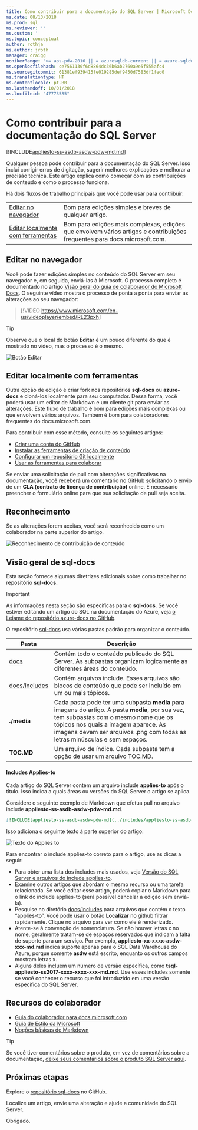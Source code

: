 ```yaml
---
title: Como contribuir para a documentação do SQL Server | Microsoft Docs
ms.date: 08/13/2018
ms.prod: sql
ms.reviewer: ''
ms.custom: ''
ms.topic: conceptual
author: rothja
ms.author: jroth
manager: craigg
monikerRange: '>= aps-pdw-2016 || = azuresqldb-current || = azure-sqldw-latest || >= sql-server-2016 || >= sql-server-linux-2017 || = sqlallproducts-allversions'
ms.openlocfilehash: ce7561130f6d8864dc36b6ab2760a9e5f555afc4
ms.sourcegitcommit: 61381ef939415fe019285def9450d7583df1fed0
ms.translationtype: HT
ms.contentlocale: pt-BR
ms.lasthandoff: 10/01/2018
ms.locfileid: "47773585"
---
```

# <a name="how-to-contribute-to-sql-server-documentation"></a>Como contribuir para a documentação do SQL Server

[!INCLUDE[appliesto-ss-asdb-asdw-pdw-md.md](../includes/appliesto-ss-asdb-asdw-pdw-md.md)]

Qualquer pessoa pode contribuir para a documentação do SQL Server. Isso inclui corrigir erros de digitação, sugerir melhores explicações e melhorar a precisão técnica. Este artigo explica como começar com as contribuições de conteúdo e como o processo funciona.

Há dois fluxos de trabalho principais que você pode usar para contribuir:

|||
|---|---|
| [Editar no navegador](#githubui) | Bom para edições simples e breves de qualquer artigo. |
| [Editar localmente com ferramentas](#tools) | Bom para edições mais complexas, edições que envolvem vários artigos e contribuições frequentes para docs.microsoft.com. |

## <a id="githubui"></a> Editar no navegador

Você pode fazer edições simples no conteúdo do SQL Server em seu navegador e, em seguida, enviá-las à Microsoft. O processo completo é documentado no artigo [Visão geral do guia de colaborador do Microsoft Docs](https://docs.microsoft.com/contribute/#quick-edits-to-existing-documents). O seguinte vídeo mostra o processo de ponta a ponta para enviar as alterações ao seu navegador:

> [!VIDEO https://www.microsoft.com/en-us/videoplayer/embed/RE23pxh]

> [!TIP]
> Observe que o local do botão **Editar** é um pouco diferente do que é mostrado no vídeo, mas o processo é o mesmo.
>
> ![Botão Editar](./media/sql-server-docs-contribute/edit-sql-server-docs.png)

## <a id="tools"></a> Editar localmente com ferramentas

Outra opção de edição é criar fork nos repositórios **sql-docs** ou **azure-docs** e cloná-los localmente para seu computador. Dessa forma, você poderá usar um editor de Markdown e um cliente git para enviar as alterações. Este fluxo de trabalho é bom para edições mais complexas ou que envolvem vários arquivos. Também é bom para colaboradores frequentes do docs.microsoft.com.

Para contribuir com esse método, consulte os seguintes artigos:

- [Criar uma conta do GitHub](https://docs.microsoft.com/contribute/get-started-setup-github)
- [Instalar as ferramentas de criação de conteúdo](https://docs.microsoft.com/contribute/get-started-setup-tools)
- [Configurar um repositório Git localmente](https://docs.microsoft.com/contribute/get-started-setup-local)
- [Usar as ferramentas para colaborar](https://docs.microsoft.com/contribute/how-to-write-workflows-major)

Se enviar uma solicitação de pull com alterações significativas na documentação, você receberá um comentário no GitHub solicitando o envio de um **CLA (contrato de licença de contribuição)** online. É necessário preencher o formulário online para que sua solicitação de pull seja aceita.

## <a name="recognition"></a>Reconhecimento

Se as alterações forem aceitas, você será reconhecido como um colaborador na parte superior do artigo.

![Reconhecimento de contribuição de conteúdo](./media/sql-server-docs-contribute/contribution-recognition.png)

## <a name="sql-docs-overview"></a>Visão geral de sql-docs

Esta seção fornece algumas diretrizes adicionais sobre como trabalhar no repositório **sql-docs**.

> [!IMPORTANT]
> As informações nesta seção são específicas para o **sql-docs**. Se você estiver editando um artigo do SQL na documentação do Azure, veja [o Leiame do repositório azure-docs no GitHub](https://github.com/MicrosoftDocs/azure-docs/blob/master/README.md).

O repositório [sql-docs](https://github.com/MicrosoftDocs/sql-docs) usa várias pastas padrão para organizar o conteúdo.

| Pasta | Descrição |
|---|---|
| [docs](https://github.com/MicrosoftDocs/sql-docs/tree/live/docs) | Contém todo o conteúdo publicado do SQL Server. As subpastas organizam logicamente as diferentes áreas do conteúdo. |
| [docs/includes](https://github.com/MicrosoftDocs/sql-docs/tree/live/docs/includes) | Contém arquivos include. Esses arquivos são blocos de conteúdo que pode ser incluído em um ou mais tópicos. |
| **./media** | Cada pasta pode ter uma subpasta **media** para imagens do artigo. A pasta **media**, por sua vez, tem subpastas com o mesmo nome que os tópicos nos quais a imagem aparece. As imagens devem ser arquivos .png com todas as letras minúsculas e sem espaços. |
| **TOC.MD** | Um arquivo de índice. Cada subpasta tem a opção de usar um arquivo TOC.MD. |

#### <a name="applies-to-includes"></a>Includes Applies-to

Cada artigo do SQL Server contém um arquivo include **applies-to** após o título. Isso indica a quais áreas ou versões do SQL Server o artigo se aplica.

Considere o seguinte exemplo de Markdown que efetua pull no arquivo include **appliesto-ss-asdb-asdw-pdw-md.md**.

```Markdown
[!INCLUDE[appliesto-ss-asdb-asdw-pdw-md](../includes/appliesto-ss-asdb-asdw-pdw-md.md)]
```

Isso adiciona o seguinte texto à parte superior do artigo:

![Texto do Applies to](./media/sql-server-docs-contribute/applies-to.png)

Para encontrar o include applies-to correto para o artigo, use as dicas a seguir:

- Para obter uma lista dos includes mais usados, veja [Versão do SQL Server e arquivos do include applies-to](applies-to-includes.md).
- Examine outros artigos que abordam o mesmo recurso ou uma tarefa relacionada. Se você editar esse artigo, poderá copiar o Markdown para o link do include applies-to (será possível cancelar a edição sem enviá-la).
- Pesquise no diretório [docs/includes](https://github.com/MicrosoftDocs/sql-docs/tree/live/docs/includes) para arquivos que contém o texto “applies-to”. Você pode usar o botão **Localizar** no github filtrar rapidamente. Clique no arquivo para ver como ele é renderizado.
- Atente-se à convenção de nomenclatura. Se não houver letras x no nome, geralmente tratam-se de espaços reservados que indicam a falta de suporte para um serviço. Por exemplo, **appliesto-xx-xxxx-asdw-xxx-md.md** indica suporte apenas para o SQL Data Warehouse do Azure, porque somente **asdw** está escrito, enquanto os outros campos mostram letras x.
- Alguns deles incluem um número de versão específica, como **tsql-appliesto-ss2017-xxxx-xxxx-xxx-md.md**. Use esses includes somente se você conhecer o recurso que foi introduzido em uma versão específica do SQL Server.

## <a name="contributor-resources"></a>Recursos do colaborador

- [Guia do colaborador para docs.microsoft.com](https://docs.microsoft.com/en-us/contribute/)
- [Guia de Estilo da Microsoft](https://docs.microsoft.com/en-us/teamblog/style-guide)
- [Noções básicas de Markdown](https://help.github.com/articles/getting-started-with-writing-and-formatting-on-github/)

> [!TIP]
> Se você tiver comentários sobre o produto, em vez de comentários sobre a documentação, [deixe seus comentários sobre o produto SQL Server aqui](https://feedback.azure.com/forums/908035-sql-server).

## <a name="next-steps"></a>Próximas etapas

Explore o [repositório sql-docs](https://github.com/MicrosoftDocs/sql-docs) no GitHub.

Localize um artigo, envie uma alteração e ajude a comunidade do SQL Server. 

Obrigado.
